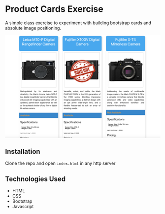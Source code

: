 # Product Cards Exercise

A simple class exercise to experiment with building bootstrap cards and absolute image positioning. 

![](product-cards-ss.png)

## Installation

Clone the repo and open `index.html` in any http server

## Technologies Used
* HTML
* CSS
* Bootstrap
* Javascript

